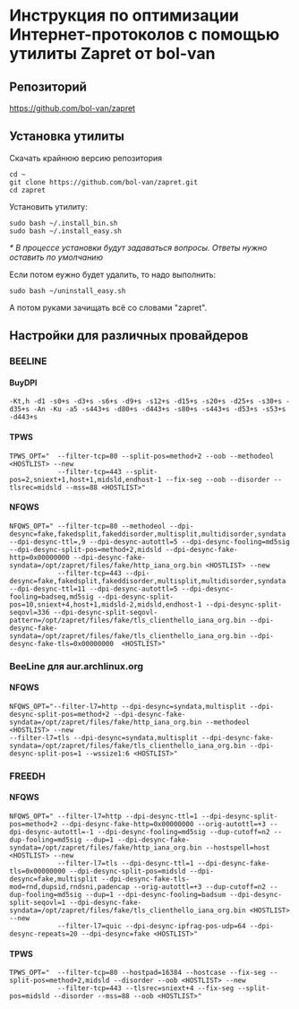 # Инструкция по оптимизации Интернет-протоколов с помощью утилиты Zapret от bol-van

## Репозиторий

https://github.com/bol-van/zapret

## Установка утилиты

Скачать крайнюю версию репозитория

```
cd ~
git clone https://github.com/bol-van/zapret.git
cd zapret
```
Установить утилиту:

```
sudo bash ~/.install_bin.sh
sudo bash ~/.install_easy.sh
```

_* В процессе установки будут задаваться вопросы. Ответы нужно оставить по умолчанию_

Если потом еужно будет удалить, то надо выполнить:

```
sudo bash ~/uninstall_easy.sh
```

А потом руками зачищать всё со словами "zapret".

## Настройки для различных провайдеров

### BEELINE

#### BuyDPI

```
-Kt,h -d1 -s0+s -d3+s -s6+s -d9+s -s12+s -d15+s -s20+s -d25+s -s30+s -d35+s -An -Ku -a5 -s443+s -d80+s -d443+s -s80+s -s443+s -d53+s -s53+s -d443+s
```

#### TPWS

```
TPWS_OPT="	--filter-tcp=80 --split-pos=method+2 --oob --methodeol <HOSTLIST> --new
			--filter-tcp=443 --split-pos=2,sniext+1,host+1,midsld,endhost-1 --fix-seg --oob --disorder --tlsrec=midsld --mss=88 <HOSTLIST>"
```

#### NFQWS

```
NFQWS_OPT="	--filter-tcp=80 --methodeol --dpi-desync=fake,fakedsplit,fakeddisorder,multisplit,multidisorder,syndata --dpi-desync-ttl=,9 --dpi-desync-autottl=5 --dpi-desync-fooling=md5sig --dpi-desync-split-pos=method+2,midsld --dpi-desync-fake-http=0x00000000 --dpi-desync-fake-syndata=/opt/zapret/files/fake/http_iana_org.bin <HOSTLIST> --new
			--filter-tcp=443 --dpi-desync=fake,fakedsplit,fakeddisorder,multisplit,multidisorder,syndata --dpi-desync-ttl=11 --dpi-desync-autottl=5 --dpi-desync-fooling=badseq,md5sig --dpi-desync-split-pos=10,sniext+4,host+1,midsld-2,midsld,endhost-1 --dpi-desync-split-seqovl=336 --dpi-desync-split-seqovl-pattern=/opt/zapret/files/fake/tls_clienthello_iana_org.bin --dpi-desync-fake-syndata=/opt/zapret/files/fake/tls_clienthello_iana_org.bin --dpi-desync-fake-tls=0x00000000  <HOSTLIST>"
```


### BeeLine для aur.archlinux.org

#### NFQWS

```
NFQWS_OPT="--filter-l7=http --dpi-desync=syndata,multisplit --dpi-desync-split-pos=method+2 --dpi-desync-fake-syndata=/opt/zapret/files/fake/http_iana_org.bin --methodeol <HOSTLIST> --new
--filter-l7=tls --dpi-desync=syndata,multisplit --dpi-desync-fake-syndata=/opt/zapret/files/fake/tls_clienthello_iana_org.bin --dpi-desync-split-pos=1 --wssize1:6 <HOSTLIST>"
```

### FREEDH

#### NFQWS

```
NFQWS_OPT=" --filter-l7=http --dpi-desync-ttl=1 --dpi-desync-split-pos=method+2 --dpi-desync-fake-http=0x00000000 --orig-autottl=+3 --dpi-desync-autottl=-1 --dpi-desync-fooling=md5sig --dup-cutoff=n2 --dup-fooling=md5sig --dup=1 --dpi-desync-fake-syndata=/opt/zapret/files/fake/http_iana_org.bin --hostspell=host <HOSTLIST> --new
			--filter-l7=tls --dpi-desync-ttl=1 --dpi-desync-fake-tls=0x00000000 --dpi-desync-split-pos=midsld --dpi-desync=fake,multisplit --dpi-desync-fake-tls-mod=rnd,dupsid,rndsni,padencap --orig-autottl=+3 --dup-cutoff=n2 --dup-fooling=md5sig --dup=1 --dpi-desync-fooling=badsum --dpi-desync-split-seqovl=1 --dpi-desync-fake-syndata=/opt/zapret/files/fake/tls_clienthello_iana_org.bin <HOSTLIST> --new
			--filter-l7=quic --dpi-desync-ipfrag-pos-udp=64 --dpi-desync-repeats=20 --dpi-desync=fake <HOSTLIST>"
```

#### TPWS

```
TPWS_OPT="	--filter-tcp=80 --hostpad=16384 --hostcase --fix-seg --split-pos=method+2,midsld --disorder --oob <HOSTLIST> --new
 			--filter-tcp=443 --tlsrec=sniext+4 --fix-seg --split-pos=midsld --disorder --mss=88 --oob <HOSTLIST>"
```
